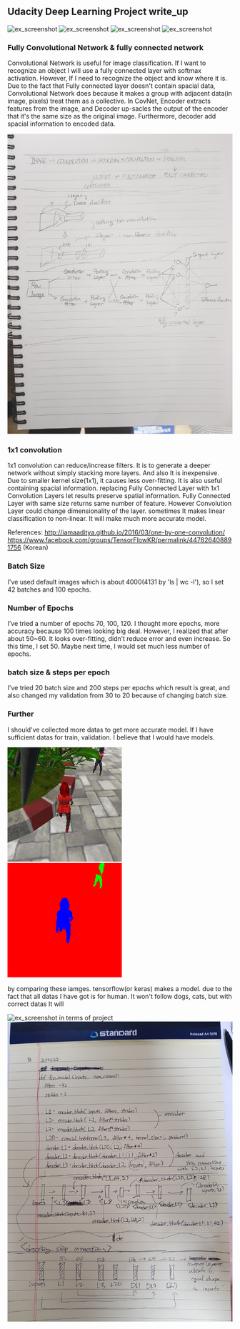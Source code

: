 ## Udacity Deep Learning Project write_up

![ex_screenshot](./docs/misc/udacity_project01.jpg)
![ex_screenshot](./docs/misc/udacity_project02.jpg)
![ex_screenshot](./docs/misc/udacity_project03.jpg)
![ex_screenshot](./docs/misc/udacity_project04.jpg)

### Fully Convolutional Network & fully connected network
Convolutional Network is useful for image classification. If I want to recognize an object I will use a fully connected layer with softmax activation. 
 However, If I need to recognize the object and know where it is. Due to the fact that Fully connected layer doesn't contain spacial data, Convolutional Network does because it makes a group with adjacent data(in image, pixels) treat them as a collective.
In CovNet, Encoder extracts features from the image, and Decoder up-sacles the output of the encoder that it's the same size as the original image. Furthermore, decoder add spacial information to encoded data.

![ex_screenshot](./docs/misc/udacity_project05.jpg)
### 1x1 convolution
1x1 convolution can reduce/increase filters. It is to generate a deeper network without simply stacking more layers. And also It is inexpensive. Due to smaller kernel size(1x1), it causes less over-fitting. It is also useful containing spacial information. replacing Fully Connected Layer with 1x1 Convolution Layers let results preserve spatial information.
Fully Connected Layer with same size returns same number of feature. However Convolution Layer could change dimensionality of the layer. sometimes It makes linear classification to non-linear. It will make much more accurate model.

References: 
http://iamaaditya.github.io/2016/03/one-by-one-convolution/
https://www.facebook.com/groups/TensorFlowKR/permalink/447826408891756 (Korean)

### Batch Size
I've used default images which is about 4000(4131 by 'ls | wc -l'), so I set 42 batches and 100 epochs.

### Number of Epochs
I’ve tried a number of epochs 70, 100, 120. I thought more epochs, more accuracy because 100 times looking big deal.
 However, I realized that after about 50~60. It looks over-fitting, didn’t reduce error and even increase.
 So this time, I set 50. Maybe next time, I would set much less number of epochs.

### batch size & steps per epoch
I've tried 20 batch size and 200 steps per epochs which result is great, and also changed my validation from 30 to 20 because of changing batch size.

### Further
I should've collected more datas to get more accurate model. If I have sufficient datas for train, validation. I believe that I would have models.

![ex_screenshot](./docs/misc/5_run6cam1_00064.jpeg)
![ex_screenshot](./docs/misc/5_run6_mask_00064.png)

by comparing these iamges. tensorflow(or keras) makes a model. due to the fact that all datas I have got is for human. It won't follow dogs, cats, but with correct datas It will

![ex_screenshot](./docs/misc/udacity_project06.jpg)
in terms of project
![ex_screenshot](./docs/misc/udacity_project07.jpg)

